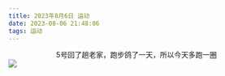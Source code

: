```yaml
---
title: 2023年8月6日 运动
date: 2023-08-06 21:48:06
tags: 运动
---
```


<link rel="stylesheet" href="/../css/images.css">
<link rel="stylesheet" href="/../css/center.css">

<center class="moderate">5号回了趟老家，跑步鸽了一天，所以今天多跑一圈</center>
<!-- more -->
<img class="exercise" src="/../images/exercise/2023-08-06.jpg"></img>